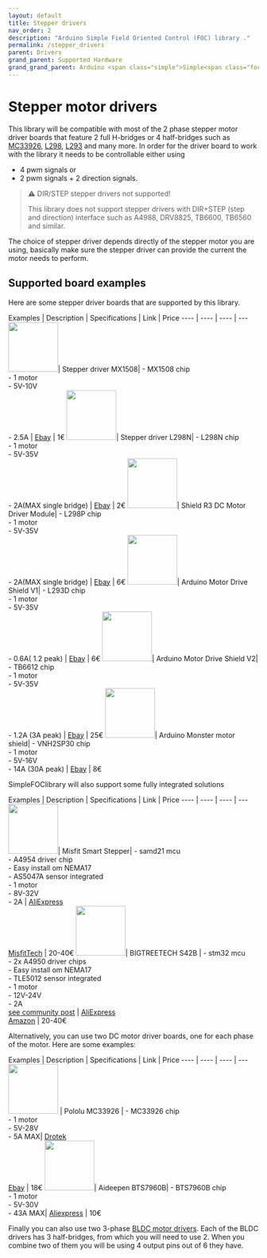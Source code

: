```yaml
---
layout: default
title: Stepper drivers
nav_order: 2
description: "Arduino Simple Field Oriented Control (FOC) library ."
permalink: /stepper_drivers
parent: Drivers
grand_parent: Supported Hardware
grand_grand_parent: Arduino <span class="simple">Simple<span class="foc">FOC</span>library</span>
---
```


# Stepper motor drivers
This library will be compatible with most of the 2 phase stepper motor driver boards that feature 2 full H-bridges or 4 half-bridges such as [<i class="fa fa-file"></i> MC33926](https://www.nxp.com/docs/en/data-sheet/MC33926.pdf), [<i class="fa fa-file"></i> L298](https://www.st.com/resource/en/datasheet/l298.pdf), [<i class="fa fa-file"></i> L293](http://www.ti.com/lit/ds/symlink/l293.pdf) and many more. In order for the driver board to work with the library it needs to be controllable either using

 - 4 pwm signals or 
 - 2 pwm signals + 2 direction signals.

<blockquote class="warning"><p class="heading">⚠️ DIR/STEP stepper drivers not supported!</p>
This library does not support stepper drivers with DIR+STEP (step and direction) interface such as A4988, DRV8825, TB6600, TB6560 and similar.
</blockquote>

The choice of stepper driver depends directly of the stepper motor you are using, basically make sure the stepper driver can provide the current the motor needs to perform. 



## Supported board examples
Here are some stepper driver boards that are supported by this library. 

Examples | Description | Specifications | Link | Price
---- | ---- | ---- | ---
[<img src="extras/Images/ms1508.jpg" style="height:100px">](https://www.ebay.com/itm/Dual-Channel-DC-Motor-Driver-Mini-Module-PWM-Speed-Control-Beyond-L298N-S2U/124342998274?hash=item1cf36b9502:g:zJoAAOSwFuZbSF25)| Stepper driver MX1508| - MX1508  chip <br> - 1 motor <br>- 5V-10V <br> - 2.5A | [Ebay](https://www.ebay.com/itm/Dual-Channel-DC-Motor-Driver-Mini-Module-PWM-Speed-Control-Beyond-L298N-S2U/124342998274?hash=item1cf36b9502:g:zJoAAOSwFuZbSF25) | 1€
[<img src="extras/Images/l298n.jpg" style="height:100px">](https://www.ebay.com/itm/L298N-DC-Stepper-Motor-Driver-Module-Dual-H-Bridge-Control-Board-for-Arduino/362863436137?hash=item547c58a169:g:gkYAAOSwe6FaJ5Df)| Stepper driver L298N| - L298N  chip <br> - 1 motor <br>- 5V-35V <br> - 2A(MAX single bridge) | [Ebay](https://www.ebay.com/itm/L298N-DC-Stepper-Motor-Driver-Module-Dual-H-Bridge-Control-Board-for-Arduino/362863436137?hash=item547c58a169:g:gkYAAOSwe6FaJ5Df) | 2€
[<img src="extras/Images/shiled_stepper.jpg" style="height:100px">](https://www.ebay.com/itm/L298P-Shield-R3-DC-Motor-Driver-Module-2A-H-Bridge-2-way-For-Arduino-UNO-2560/310787745501?hash=item485c64a6dd:g:m0sAAOSwXwdfMo5O)| Shield R3 DC Motor Driver Module| - L298P  chip <br> - 1 motor <br>- 5V-35V <br> - 2A(MAX single bridge) | [Ebay](https://www.ebay.com/itm/L298P-Shield-R3-DC-Motor-Driver-Module-2A-H-Bridge-2-way-For-Arduino-UNO-2560/310787745501?hash=item485c64a6dd:g:m0sAAOSwXwdfMo5O) | 6€
[<img src="extras/Images/shiled_stepper1.jpg" style="height:100px">](https://www.ebay.com/itm/L298P-Shield-R3-DC-Motor-Driver-Module-2A-H-Bridge-2-way-For-Arduino-UNO-2560/310787745501?hash=item485c64a6dd:g:m0sAAOSwXwdfMo5O)| Arduino Motor Drive Shield V1| - L293D chip <br> - 1 motor <br>- 5V-35V <br> - 0.6A( 1.2 peak) | [Ebay](https://www.ebay.com/itm/L298P-Shield-R3-DC-Motor-Driver-Module-2A-H-Bridge-2-way-For-Arduino-UNO-2560/310787745501?hash=item485c64a6dd:g:m0sAAOSwXwdfMo5O) | 6€
[<img src="extras/Images/shiled_stepper3.jpg" style="height:100px">](https://www.ebay.com/itm/Motor-Stepper-Servo-Robot-Shield-for-Arduino-I2C-v2-Kit-w-PWM-Driver-TOP/201415058167?hash=item2ee545e2f7:g:IkgAAOSwJ-5aTI4Q)| Arduino Motor Drive Shield V2| - TB6612 chip <br> - 1 motor <br>- 5V-35V <br> - 1.2A (3A peak) | [Ebay](https://www.ebay.com/itm/Motor-Stepper-Servo-Robot-Shield-for-Arduino-I2C-v2-Kit-w-PWM-Driver-TOP/201415058167?hash=item2ee545e2f7:g:IkgAAOSwJ-5aTI4Q) | 25€
[<img src="extras/Images/shield_monster.jpg" style="height:100px">](https://www.ebay.com/itm/L298N-Dual-VNH2SP30-Stepper-Motor-Driver-Module-30A-Monster-Moto-Shield-Replace/112031018900?hash=item1a1591af94:g:R4YAAOSwEaBaTafh)| Arduino Monster motor shield| - VNH2SP30  chip <br> - 1 motor <br>- 5V-16V <br> - 14A (30A peak) | [Ebay](https://www.ebay.com/itm/L298N-Dual-VNH2SP30-Stepper-Motor-Driver-Module-30A-Monster-Moto-Shield-Replace/112031018900?hash=item1a1591af94:g:R4YAAOSwEaBaTafh) | 8€

<span class="simple">Simple<span class="foc">FOC</span>library</span> will also support some fully integrated solutions

Examples | Description | Specifications | Link | Price
---- | ---- | ---- | ---
[<img src="extras/Images/smartstepper.png" style="height:100px">](https://fr.aliexpress.com/item/1005002994341057.html?spm=a2g0o.productlist.0.0.6b7c1dc3oF0O7M&algo_pvid=211a8bd5-fe47-4797-aab2-afb283ded43b&algo_exp_id=211a8bd5-fe47-4797-aab2-afb283ded43b-37&pdp_ext_f=%7B%22sku_id%22%3A%2212000023120630182%22%7D)| Misfit Smart Stepper| - samd21 mcu <br> - A4954 driver chip <br> - Easy install om NEMA17 <br> - AS5047A sensor integrated <br> - 1 motor <br>- 8V-32V <br> - 2A | [AliExpress](https://fr.aliexpress.com/item/1005002994341057.html?spm=a2g0o.productlist.0.0.6b7c1dc3oF0O7M&algo_pvid=211a8bd5-fe47-4797-aab2-afb283ded43b&algo_exp_id=211a8bd5-fe47-4797-aab2-afb283ded43b-37&pdp_ext_f=%7B%22sku_id%22%3A%2212000023120630182%22%7D)<br> [MisfitTech](https://misfittech.net/nema-17-smart-stepper/) | 20-40€
[<img src="extras/Images/BIGTREETECH_S42B_v1.1.png" style="height:100px">](https://fr.aliexpress.com/wholesale?catId=0&initiative_id=SB_20211004101249&SearchText=BIGTREETECH+S42B)| BIGTREETECH S42B |  - stm32 mcu <br> - 2x A4950 driver chips <br> - Easy install om NEMA17 <br> - TLE5012 sensor integrated <br> - 1 motor <br>- 12V-24V <br> - 2A <br> [see community post](https://community.simplefoc.com/t/running-simplefoc-on-a-bigtreetech-s42b/736) | [AliExpress](https://fr.aliexpress.com/wholesale?catId=0&initiative_id=SB_20211004101249&SearchText=BIGTREETECH+S42B) <br>[Amazon](https://www.amazon.fr/BIGTREETECH-commande-emp%C3%AAche-limpression-multiples/dp/B08JLN4PJR/ref=sr_1_5?__mk_fr_FR=%C3%85M%C3%85%C5%BD%C3%95%C3%91&dchild=1&keywords=BIGTREETECH+S42B&qid=1633371175&qsid=259-6486797-8245010&sr=8-5&sres=B08JLN4PJR%2CB0991B8ZRL%2CB0882QGFZR%2CB07WC71M4R%2CB08182XHZZ%2CB091M7MDS3%2CB08BR7WMS7%2CB08VRM44Z2%2CB097Y5N5KG%2CB07WPY4979%2CB07TJWSV51%2CB089SPPGKJ%2CB08N6C9XCL%2CB08FHM91F2%2CB08B67DHWZ%2CB08ZSD3QBP%2CB08B1G8W39%2CB097RBJ3YR%2CB07W1Q42KK%2CB08VS8PJX7) | 20-40€

Alternatively, you can use two DC motor driver boards, one for each phase of the motor. Here are some examples:

Examples | Description | Specifications | Link | Price
---- | ---- | ---- | ---
[<img src="extras/Images/pololu.jpg" style="height:100px">](https://www.pololu.com/product/1212) | Pololu MC33926 | - MC33926 chip <br> - 1 motor <br>- 5V-28V <br> - 5A MAX| [Drotek](https://store-drotek.com/212-brushless-gimbal-controller-l6234.html)<br> [Ebay](https://www.pololu.com/product/1212) | 18€
[<img src="extras/Images/BTS7960B.jpg" style="height:100px">](https://fr.aliexpress.com/item/32965904058.html)| Aideepen BTS7960B| - BTS7960B  chip <br> - 1 motor <br>- 5V-30V <br> - 43A MAX| [Aliexpress](https://fr.aliexpress.com/item/32965904058.html) | 10€


Finally you can also use two 3-phase [BLDC motor drivers](bldc_drivers). Each of the BLDC drivers has 3 half-bridges, from which you will need to use 2. When you combine two of them you will be using 4 output pins out of 6 they have.  
